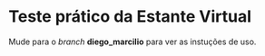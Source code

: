 # Teste prático da Estante Virtual

Mude para o *branch* **diego_marcilio** para ver as instuções de uso.
